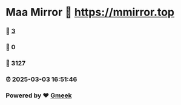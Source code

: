 # Maa Mirror :link: https://mmirror.top 
### :page_facing_up: [3](https://mmirror.top/tag.html) 
### :speech_balloon: 0 
### :hibiscus: 3127 
### :alarm_clock: 2025-03-03 16:51:46 
### Powered by :heart: [Gmeek](https://github.com/Meekdai/Gmeek)
